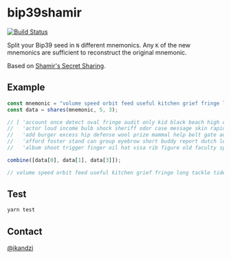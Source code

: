 # bip39shamir

[![Build Status](https://travis-ci.org/jkandzi/bip39shamir-web.svg?branch=master)](https://travis-ci.org/jkandzi/bip39shamir-web)

Split your Bip39 seed in `N` different mnemonics. Any `K` of the new mnemonics are sufficient to reconstruct the original mnemonic.


Based on [Shamir's Secret Sharing](https://en.wikipedia.org/wiki/Shamir%27s_Secret_Sharing).

## Example

```js
const mnemonic = "volume speed orbit feed useful kitchen grief fringe long tackle tide damage";
const data = shares(mnemonic, 5, 3);

// [ 'account once detect oval fringe audit only kid black beach high cruise before iron siege',
//   'actor loud income bulb shock sheriff odor case message skin rapid despair tragic void cradle',
//   'add burger excess hip defense wool prize mammal help belt gate audit employ doctor nothing',
//   'afford foster stand can group eyebrow short buddy report dutch length tiny repeat effort calm',
//   'album shoot trigger finger oil hat visa rib figure old faculty sphere board vibrant maid' ]
```

```js
combine([data[0], data[1], data[3]]);

// volume speed orbit feed useful kitchen grief fringe long tackle tide damage
```

## Test

```bash
yarn test
```

## Contact

[@jkandzi](https://twitter.com/jkandzi)
